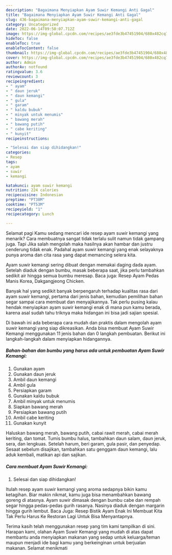 ```yaml
---
description: "Bagaimana Menyiapkan Ayam Suwir Kemangi Anti Gagal"
title: "Bagaimana Menyiapkan Ayam Suwir Kemangi Anti Gagal"
slug: 436-bagaimana-menyiapkan-ayam-suwir-kemangi-anti-gagal
category: Uncategorized
date: 2022-06-14T09:50:07.712Z
image: https://img-global.cpcdn.com/recipes/ae3fde3b47451904/680x482cq70/ayam-suwir-kemangi-foto-resep-utama.jpg
hideToc: false
enableToc: true
enableTocContent: false
thumbnail: https://img-global.cpcdn.com/recipes/ae3fde3b47451904/680x482cq70/ayam-suwir-kemangi-foto-resep-utama.jpg
cover: https://img-global.cpcdn.com/recipes/ae3fde3b47451904/680x482cq70/ayam-suwir-kemangi-foto-resep-utama.jpg
author: Admin
authorAv: notfound
ratingvalue: 3.6
reviewcount: 3
recipeingredient:
- " ayam"
- " daun jeruk"
- " daun kemangi"
- " gula"
- " garam"
- " kaldu bubuk"
- " minyak untuk menumis"
- " bawang merah"
- " bawang putih"
- " cabe keriting"
- " kunyit"
recipeinstructions:

- "Selesai dan siap dihidangkan!"
categories:
- Resep
tags:
- ayam
- suwir
- kemangi

katakunci: ayam suwir kemangi 
nutrition: 224 calories
recipecuisine: Indonesian
preptime: "PT30M"
cooktime: "PT53M"
recipeyield: "1"
recipecategory: Lunch

---
```



Selamat pagi Kamu sedang mencari ide resep ayam suwir kemangi yang menarik? Cara membuatnya sangat tidak terlalu sulit namun tidak gampang juga. Tapi Jika salah mengolah maka hasilnya akan hambar dan justru cenderung tidak enak. Padahal ayam suwir kemangi yang enak selayaknya punya aroma dan cita rasa yang dapat memancing selera kita.


Ayam suwir kemangi sering dibuat dengan memakai daging dada ayam. Setelah diaduk dengan bumbu, masak beberapa saat, jika perlu tambahkan sedikit air hingga semua bumbu meresap. Baca juga: Resep Ayam Pedas Manis Korea, Dakgangjeong Chicken.

Banyak hal yang sedikit banyak berpengaruh terhadap kualitas rasa dari ayam suwir kemangi, pertama dari jenis bahan, kemudian pemilihan bahan segar sampai cara membuat dan menyajikannya. Tak perlu pusing kalau hendak menyiapkan ayam suwir kemangi enak di mana pun kamu berada, karena asal sudah tahu triknya maka hidangan ini bisa jadi sajian spesial.


Di bawah ini ada beberapa cara mudah dan praktis dalam mengolah ayam suwir kemangi yang siap dikreasikan. Anda bisa membuat Ayam Suwir Kemangi menggunakan 11 jenis bahan dan 0 langkah pembuatan. Berikut ini langkah-langkah dalam menyiapkan hidangannya.

<!--inarticleads1-->

##### Bahan-bahan dan bumbu yang harus ada untuk pembuatan Ayam Suwir Kemangi:

1. Gunakan  ayam
1. Gunakan  daun jeruk
1. Ambil  daun kemangi
1. Ambil  gula
1. Persiapkan  garam
1. Gunakan  kaldu bubuk
1. Ambil  minyak untuk menumis
1. Siapkan  bawang merah
1. Persiapkan  bawang putih
1. Ambil  cabe keriting
1. Gunakan  kunyit


Haluskan bawang merah, bawang putih, cabai rawit merah, cabai merah keriting, dan tomat. Tumis bumbu halus, tambahkan daun salam, daun jeruk, sera, dan lengkuas. Setelah harum, beri garam, gula pasir, dan penyedap. Sesaat sebelum disajikan, tambahkan satu genggam daun kemangi, lalu aduk kembali, matikan api dan sajikan. 

<!--inarticleads2-->

##### Cara membuat Ayam Suwir Kemangi:


1. Selesai dan siap dihidangkan!

Itulah resep ayam suwir kemangi yang aroma sedapnya bikin kamu ketagihan. Biar makin nikmat, kamu juga bisa menambahkan bawang goreng di atasnya. Ayam suwir dimasak dengan bumbu cabe dan rempah segar hingga pedas-pedas gurih rasanya. Nasinya diaduk dengan margarin hingga gurih lembut. Baca Juga: Resep Bistik Ayam Enak Ini Membuat Kita Tak Perlu Harus Ke Restoran Lagi Untuk Bisa Menyantapnya. 

Terima kasih telah menggunakan resep yang tim kami tampilkan di sini. Harapan kami, olahan Ayam Suwir Kemangi yang mudah di atas dapat membantu anda menyiapkan makanan yang sedap untuk keluarga/teman maupun menjadi ide bagi kamu yang berkeinginan untuk berjualan makanan. Selamat menikmati
